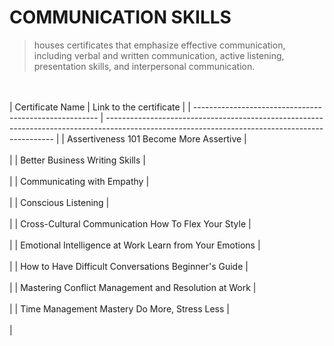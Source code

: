 # COMMUNICATION SKILLS
> houses certificates that emphasize effective communication, 
> including verbal and written communication, active listening, presentation skills, and interpersonal communication.


<br /><br />
| Certificate Name                                          | Link to the certificate                                                                                                                         |
| ------------------------------------------------------  | ----------------------------------------------------------------------------------------------------------------------------------------------- |
| Assertiveness 101 Become More Assertive |  <br /><br /> |
| Better Business Writing Skills |  <br /><br /> |
| Communicating with Empathy |  <br /><br /> |
| Conscious Listening |  <br /><br /> |
| Cross-Cultural Communication How To Flex Your Style |  <br /><br /> |
| Emotional Intelligence at Work Learn from Your Emotions |  <br /><br /> |
| How to Have Difficult Conversations Beginner's Guide |  <br /><br /> |
| Mastering Conflict Management and Resolution at Work |  <br /><br /> |
| Time Management Mastery Do More, Stress Less |  <br /><br /> |
